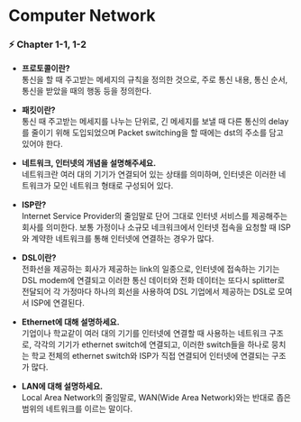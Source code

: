# Computer Network

### ⚡️ Chapter 1-1, 1-2

- **프로토콜이란?**  
    통신을 할 때 주고받는 메세지의 규칙을 정의한 것으로, 주로 통신 내용, 통신 순서, 통신을 받았을 때의 행동 등을 정의한다.  

- **패킷이란?**  
    통신 때 주고받는 메세지를 나누는 단위로, 긴 메세지를 보낼 때 다른 통신의 delay를 줄이기 위해 도입되었으며 Packet switching을 할 때에는 dst의 주소를 담고 있어야 한다.  

- **네트워크, 인터넷의 개념을 설명해주세요.**  
    네트워크란 여러 대의 기기가 연결되어 있는 상태를 의미하며, 인터넷은 이러한 네트워크가 모인 네트워크 형태로 구성되어 있다.    
    
- **ISP란?**  
     Internet Service Provider의 줄임말로 단어 그대로 인터넷 서비스를 제공해주는 회사를 의미한다. 보통 가정이나 소규모 네크워크에서 인터넷 접속을 요청할 때 ISP와 계약한 네트워크를 통해 인터넷에 연결하는 경우가 많다.
     
- **DSL이란?**  
    전화선을 제공하는 회사가 제공하는 link의 일종으로, 인터넷에 접속하는 기기는 DSL modem에 연결되고 이러한 통신 데이터와 전화 데이터는 또다시 splitter로 전달되어 각 가정마다 하나의 회선을 사용하여 DSL 기업에서 제공하는 DSL로 모여서 ISP에 연결된다.

- **Ethernet에 대해 설명하세요.**  
    기업이나 학교같이 여러 대의 기기를 인터넷에 연결할 때 사용하는 네트워크 구조로, 각각의 기기가 ethernet switch에 연결되고, 이러한 switch들을 하나로 뭉치는 학교 전체의 ethernet switch와 ISP가 직접 연결되어 인터넷에 연결되는 구조가 많다. 
    
- **LAN에 대해 설명하세요.**  
Local Area Network의 줄임말로, WAN(Wide Area Network)와는 반대로 좁은 범위의 네트워크를 이르는 말이다.
